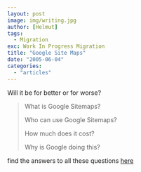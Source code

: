 ```yaml
---
layout: post
image: img/writing.jpg
author: [Helmut]
tags:
  - Migration
exc: Work In Progress Migration
title: "Google Site Maps"
date: "2005-06-04"
categories: 
  - "articles"
---
```


Will it be for better or for worse?

> What is Google Sitemaps?
> 
> Who can use Google Sitemaps?
> 
> How much does it cost?
> 
> Why is Google doing this?

find the answers to all these questions [here](https://www.google.com/webmasters/sitemaps/docs/en/about.html)
